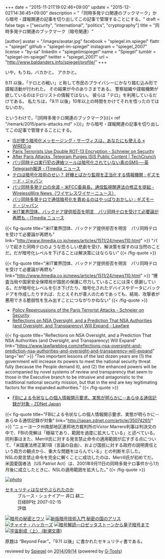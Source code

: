 +++
date = "2015-11-21T19:02:46+09:00"
update = "2015-12-02T14:36:45+09:00"
description = "「同時多発テロ関連のブックマーク」から暗号・諜報関連の記事を切り出してこの記事で管理することにする。"
draft = false
tags = ["security", "international", "politics", "cryptography"]
title = "同時多発テロ関連のブックマーク（暗号関連）"

[author]
  avatar = "/images/avatar.jpg"
  facebook = "spiegel.im.spiegel"
  flattr = "spiegel"
  github = "spiegel-im-spiegel"
  instagram = "spiegel_2007"
  license = "by-sa"
  linkedin = "spiegelimspiegel"
  name = "Spiegel"
  tumblr = "spiegel-im-spiegel"
  twitter = "spiegel_2007"
  url = "http://www.baldanders.info/spiegel/profile/"
+++

いや，もうね，バカかと。
アホかと。

9.11 以後，「テロとの戦い」と称して市民のプライバシーにかなり踏む込み形で諜報活動が行われた。
その結果が今のありさまである。
警察組織や諜報機関が欲しているのはテロリストの情報ではない。
彼らは「テロ」を利用しているだけである。
私たちは，「9.11 以後」10年以上の時間をかけてそれを悟ったのではないのか。

というわけで，「[同時多発テロ関連のブックマーク]({{< ref "/remark/2015/paris-attacks.md" >}})」から暗号・諜報関連の記事を切り出してこの記事で管理することにする。

- [ISが使う暗号化メッセージング・サーヴィスは、あなたにも使える « WIRED.jp](http://wired.jp/2015/11/18/isis-encrypted-communications/)
- [Paris Terrorists Use Double ROT-13 Encryption - Schneier on Security](https://www.schneier.com/blog/archives/2015/11/paris_terrorist.html)
- [After Paris Attacks, Telegram Purges ISIS Public Content | TechCrunch](http://techcrunch.com/2015/11/19/telegram-purges-isis-public-channels/)
- [パリ同時テロ実行犯の連絡ツールは暗号化されていない素のSMS──英Telegraph報道 - ITmedia ニュース](http://www.itmedia.co.jp/news/articles/1511/19/news060.html)
- [テロは暗号化技術のせい？ 好機とばかり監視を正当化する情報機関 : ギズモード・ジャパン](http://www.gizmodo.jp/2015/11/post_20218.html)
- [パリ同時多発テロの余波 – 米FCC委員長、通信監視関連法の修正を提起 - WirelessWire News（ワイヤレスワイヤーニュース）](https://wirelesswire.jp/2015/11/47933/)
- [パリ同時多発テロで通信暗号化を責めるのはやっぱりおかしい : ギズモード・ジャパン](http://www.gizmodo.jp/2015/11/paris_encript.html)
- [米IT業界団体、バックドア提供拒否を明言　パリ同時テロを受けて必要論が再燃も - ITmedia ニュース](http://www.itmedia.co.jp/news/articles/1511/24/news110.html)

{{< fig-quote title="米IT業界団体、バックドア提供拒否を明言　パリ同時テロを受けて必要論が再燃も" link="http://www.itmedia.co.jp/news/articles/1511/24/news110.html" >}}
<q>パリで起きた同時テロのような恐ろしい悲劇を受け、解決策を探すのは当然のことだ。だが暗号化レベルを下げることは解決策にはならない</q>
{{< /fig-quote >}}

{{< fig-quote title="米IT業界団体、バックドア提供拒否を明言　パリ同時テロを受けて必要論が再燃も" link="http://www.itmedia.co.jp/news/articles/1511/24/news110.html" >}}
<q>捜査当局や国家安全保障局が国民の保護に尽力していることには深く感謝している。だが暗号化レベルを引き下げたり、暗号化されたデバイスやデータにバックドアを作成したりすれば、たとえそれが善人のためであっても、結局、攻撃者が悪用できる脆弱性を生み出すことにつながりかねない</q>
{{< /fig-quote >}}

- [Policy Repercussions of the Paris Terrorist Attacks - Schneier on Security](https://www.schneier.com/blog/archives/2015/11/policy_repercus.html)
- [Reflections on NSA Oversight, and a Prediction That NSA Authorities (and Oversight, and Transparency) Will Expand - Lawfare](https://www.lawfareblog.com/reflections-nsa-oversight-and-prediction-nsa-authorities-and-oversight-and-transparency-will-expand)

{{< fig-quote title="Reflections on NSA Oversight, and a Prediction That NSA Authorities (and Oversight, and Transparency) Will Expand" link="https://www.lawfareblog.com/reflections-nsa-oversight-and-prediction-nsa-authorities-and-oversight-and-transparency-will-expand" lang="en" >}}
<q>Two important lessons of the last dozen years are (1) the government will increase its powers to meet the national security threat fully (because the People demand it), and (2) the enhanced powers will be accompanied by novel systems of review and transparency that seem to those in the Executive branch to be intrusive and antagonistic to the traditional national security mission, but that in the end are key legitimating factors for the expanded authorities.</q>
{{< /fig-quote >}}

- [FBIによる令状なしの個人情報開示要求、実態が明らかに--あらゆる通信記録が対象 - ZDNet Japan](http://japan.zdnet.com/article/35074261/)

{{< fig-quote title="FBIによる令状なしの個人情報開示要求、実態が明らかに--あらゆる通信記録が対象" link="http://japan.zdnet.com/article/35074261/" >}}
<q>ニューヨーク州南部地区連邦地方裁判所のVictor Marrero判事は判決文の中で、FBIの見解は「極端であり、範囲を過度に拡大している」と述べている。<br>
同判事はまた、Merrill氏に対する発言禁止命令の適用範囲が広すぎる点について、「米国憲法修正第1項（言論の自由）、および国民に対する政府の説明責任という両方の観点から、重大な問題をはらんでいる」との判断を示した。<br>
NSLの発言禁止命令を完全に解くことに成功したのは、Merrill氏が初めてだ。<br>
米国愛国者法（US Patriot Act）は、2001年9月11日の同時多発テロ事件から1カ月後に成立したときに、NSLの適用範囲を拡大した。</q>
{{< /fig-quote >}}

<div class="hreview" ><a class="item url" href="http://www.amazon.co.jp/exec/obidos/ASIN/4822283100/baldandersinf-22/"><img src="http://ecx.images-amazon.com/images/I/51-pZ52JsUL._SL160_.jpg" alt="photo" class="photo"  /></a><dl ><dt class="fn"><a class="item url" href="http://www.amazon.co.jp/exec/obidos/ASIN/4822283100/baldandersinf-22/">セキュリティはなぜやぶられたのか</a></dt><dd>ブルース・シュナイアー 井口 耕二 </dd><dd>日経BP社 2007-02-15</dd><dd>評価<abbr class="rating" title="5"><img src="http://g-images.amazon.com/images/G/01/detail/stars-5-0.gif" alt="" /></abbr> </dd></dl><p class="similar"><a href="http://www.amazon.co.jp/exec/obidos/ASIN/4881359967/baldandersinf-22/" target="_top"><img src="http://images.amazon.com/images/P/4881359967.09._SCTHUMBZZZ_.jpg"  alt="暗号の秘密とウソ"  /></a> <a href="http://www.amazon.co.jp/exec/obidos/ASIN/4797350997/baldandersinf-22/" target="_top"><img src="http://images.amazon.com/images/P/4797350997.09._SCTHUMBZZZ_.jpg"  alt="新版暗号技術入門 秘密の国のアリス"  /></a> <a href="http://www.amazon.co.jp/exec/obidos/ASIN/4594070507/baldandersinf-22/" target="_top"><img src="http://images.amazon.com/images/P/4594070507.09._SCTHUMBZZZ_.jpg"  alt="チャイナ・ハッカーズ"  /></a> <a href="http://www.amazon.co.jp/exec/obidos/ASIN/4105393022/baldandersinf-22/" target="_top"><img src="http://images.amazon.com/images/P/4105393022.09._SCTHUMBZZZ_.jpg"  alt="暗号解読―ロゼッタストーンから量子暗号まで"  /></a> <a href="http://www.amazon.co.jp/exec/obidos/ASIN/4102159746/baldandersinf-22/" target="_top"><img src="http://images.amazon.com/images/P/4102159746.09._SCTHUMBZZZ_.jpg"  alt="宇宙創成〈上〉 (新潮文庫)"  /></a> </p>
<p class="description" >原題は “Beyond Fear”。「9.11 以後」に書かれたセキュリティ書である。</p>
<p class="gtools" >reviewed by <a href="#maker" class="reviewer">Spiegel</a> on <abbr class="dtreviewed" title="2014-09-14">2014/09/14</abbr> (powered by <a href="http://www.goodpic.com/mt/aws/index.html">G-Tools</a>)</p>
</div>
